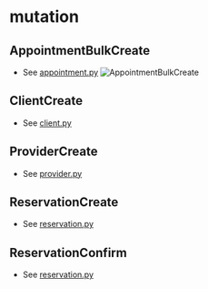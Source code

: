 # mutation
## AppointmentBulkCreate
* See [appointment.py](appointment.py#29)
![AppointmentBulkCreate](../../examples/mutations/AppointmentBulkCreate.gql)

## ClientCreate
* See [client.py](client.py#24)

## ProviderCreate
* See [provider.py](provider.py#24)

## ReservationCreate
* See [reservation.py](reservation.py#26)

## ReservationConfirm
* See [reservation.py](reservation.py#58)
